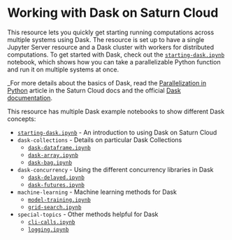# Working with Dask on Saturn Cloud

This resource lets you quickly get starting running computations across multiple systems using Dask. The resource is set up to have a single Jupyter Server resource and a Dask cluster with workers for distributed computations. To get started with Dask, check out the [`starting-dask.ipynb`](starting-dask.ipynb) notebook, which shows how you can take a parallelizable Python function and run it on multiple systems at once.

_For more details about the basics of Dask, read the [Parallelization in Python](https://saturncloud.io/docs/reference/dask_concepts/) article in the Saturn Cloud docs and the official [Dask documentation](https://docs.dask.org/en/latest/).

This resource has multiple Dask example notebooks to show different Dask concepts:

* [`starting-dask.ipynb`](starting-dask.ipynb) - An introduction to using Dask on Saturn Cloud
* `dask-collections` - Details on particular Dask Collections
  * [`dask-dataframe.ipynb`](dask-dataframe.ipynb)
  * [`dask-array.ipynb`](dask-array.ipynb)
  * [`dask-bag.ipynb`](dask-bag.ipynb)
* `dask-concurrency` - Using the different concurrency libraries in Dask
  * [`dask-delayed.ipynb`](dask-delayed.ipynb)
  * [`dask-futures.ipynb`](dask-future.ipynb)
* `machine-learning` - Machine learning methods for Dask
  * [`model-training.ipynb`](model-training.ipynb)
  * [`grid-search.ipynb`](grid-search.ipynb)
* `special-topics` - Other methods helpful for Dask
  * [`cli-calls.ipynb`](cli-calls.ipynb)
  * [`logging.ipynb`](logging.ipynb)

